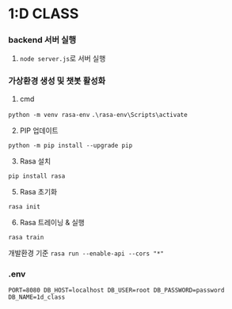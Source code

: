 # 1:D CLASS

### backend 서버 실행

1. `node server.js`로 서버 실행

### 가상환경 생성 및 챗봇 활성화

1. cmd

  `python -m venv rasa-env`
  `.\rasa-env\Scripts\activate`

2. PIP 업데이트
   
  `python -m pip install --upgrade pip`

3. Rasa 설치
   
  `pip install rasa`

5. Rasa 초기화
   
  `rasa init`

6. Rasa 트레이닝 & 실행
   
  `rasa train`

  개발환경 기준
  `rasa run --enable-api --cors "*"`

### .env
`PORT=8080
DB_HOST=localhost
DB_USER=root
DB_PASSWORD=password
DB_NAME=1d_class`
